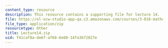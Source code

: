 ```yaml
---
content_type: resource
description: This resource contains a supporting file for lecture 14.
file: https://ol-ocw-studio-app-qa.s3.amazonaws.com/courses/3-016-mathematics-for-materials-scientists-and-engineers-fall-2005/f41caf8ade6faf686e6014fa3672827e_Lecture14.zip
file_type: application/zip
resourcetype: Other
title: Lecture14.zip
uid: f41caf8a-de6f-af68-6e60-14fa3672827e
---
```

